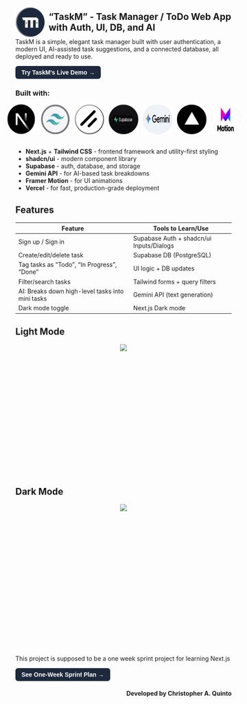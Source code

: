 <div style="display: flex; align-items: center; gap: 0.5rem;">
  <img src="task_m_logo_spinning.gif" height="70">
  <h2 style="margin: 0;">“TaskM” - Task Manager / ToDo Web App with Auth, UI, DB, and AI</h2>
</div>

<div>
  <p style="margin-top: 2px">TaskM is a simple, elegant task manager built with user authentication, a modern UI, AI-assisted task suggestions, and a connected database, all deployed and ready to use.</p>
</div>

<a href="https://task-m-three.vercel.app" target="_blank" style="
  display: inline-block;
  padding: 0.5em 1em;
  background-color: #1e293d;
  color: white;
  border-radius: 6px;
  text-decoration: none;
  font-weight: bold;
  font-family: sans-serif;
">Try TaskM's Live Demo →</a>

<div>
  <h3>Built with:</h3>
  <div style="display:flex; justify-content: center; align-items: center; gap: 10px;">
    <img src="next_logo_spinning.gif" height="70">
    <img src="tailwind_logo_spinning.gif" height="70">
    <img src="shadcn_logo_spinning.gif" height="70">
    <img src="supabase_logo_spinning.gif" height="70">
    <img src="gemini_logo_spinning.gif" height="70">
    <img src="vercel_logo_spinning.gif" height="70">
    <img src="framer_logo_spinning.gif" height="70">

  </div>
</div>

</br>

- **Next.js** + **Tailwind CSS** - frontend framework and utility-first styling
- **shadcn/ui** - modern component library
- **Supabase** - auth, database, and storage
- **Gemini API** - for AI-based task breakdowns
- **Framer Motion** - for UI animations
- **Vercel** - for fast, production-grade deployment

<h2>Features</h2>

| Feature                                          | Tools to Learn/Use                       |
| ------------------------------------------------ | ---------------------------------------- |
| Sign up / Sign in                                | Supabase Auth + shadcn/ui Inputs/Dialogs |
| Create/edit/delete task                          | Supabase DB (PostgreSQL)                 |
| Tag tasks as “Todo”, “In Progress”, “Done”       | UI logic + DB updates                    |
| Filter/search tasks                              | Tailwind forms + query filters           |
| AI: Breaks down high-level tasks into mini tasks | Gemini API (text generation)             |
| Dark mode toggle                                 | Next.js Dark mode                        |

<h2>Light Mode</h2>

<div style="display:flex; justify-content:center; align-items:center;">
  <img src="taskm_light.gif" height=300>
</div>

<h2>Dark Mode</h2>

<div style="display:flex; justify-content:center; align-items:center;">
  <img src="taskm_dark.gif" height=300>
</div>

<div>
   <p style="margin-top: 50px">This project is supposed to be a one week sprint project for learning Next.js</p>

<a href="PLAN.md" target="_blank" style="
    display: inline-block;
    padding: 0.5em 1em;
    background-color: #1e293d;
    color: white;
    border-radius: 6px;
    text-decoration: none;
    font-weight: bold;
    font-family: sans-serif;
  ">See One-Week Sprint Plan →</a>

  <h4 style="text-align: end">Developed by Christopher A. Quinto</h4>
</div>
